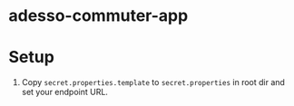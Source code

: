 # adesso-commuter-app

# Setup
1. Copy `secret.properties.template` to `secret.properties` in root dir and set your endpoint URL.
